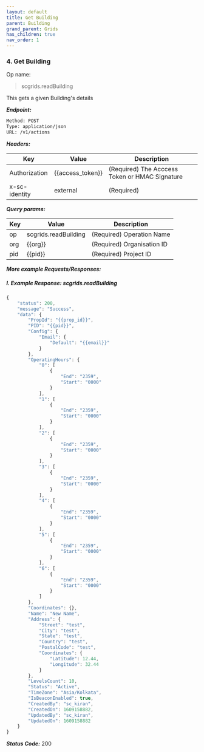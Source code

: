 ```yaml
---
layout: default
title: Get Building
parent: Building
grand_parent: Grids
has_children: true
nav_order: 1
---
```


### 4. Get Building


Op name: 

> scgrids.readBuilding

This gets a given Building's details


***Endpoint:***

```bash
Method: POST
Type: application/json
URL: /v1/actions
```


***Headers:***

| Key | Value | Description |
| --- | ------|-------------|
| Authorization | {{access_token}} | (Required) The Acccess Token or HMAC Signature |
| x-sc-identity | external | (Required) |



***Query params:***

| Key | Value | Description |
| --- | ------|-------------|
| op | scgrids.readBuilding | (Required) Operation Name |
| org | {{org}} | (Required) Organisation ID |
| pid | {{pid}} | (Required) Project ID |



***More example Requests/Responses:***
##### I. Example Response: scgrids.readBuilding
```js
{
    "status": 200,
    "message": "Success",
    "data": {
        "PropId": "{{prop_id}}",
        "PID": "{{pid}}",
        "Config": {
            "Email": {
                "Default": "{{email}}"
            }
        },
        "OperatingHours": {
            "0": [
                {
                    "End": "2359",
                    "Start": "0000"
                }
            ],
            "1": [
                {
                    "End": "2359",
                    "Start": "0000"
                }
            ],
            "2": [
                {
                    "End": "2359",
                    "Start": "0000"
                }
            ],
            "3": [
                {
                    "End": "2359",
                    "Start": "0000"
                }
            ],
            "4": [
                {
                    "End": "2359",
                    "Start": "0000"
                }
            ],
            "5": [
                {
                    "End": "2359",
                    "Start": "0000"
                }
            ],
            "6": [
                {
                    "End": "2359",
                    "Start": "0000"
                }
            ]
        },
        "Coordinates": {},
        "Name": "New Name",
        "Address": {
            "Street": "test",
            "City": "test",
            "State": "test",
            "Country": "test",
            "PostalCode": "test",
            "Coordinates": {
                "Latitude": 12.44,
                "Longitude": 32.44
            }
        },
        "LevelsCount": 10,
        "Status": "Active",
        "TimeZone": "Asia/Kolkata",
        "IsBeaconEnabled": true,
        "CreatedBy": "sc_kiran",
        "CreatedOn": 1609158882,
        "UpdatedBy": "sc_kiran",
        "UpdatedOn": 1609158882
    }
}
```


***Status Code:*** 200

<br>